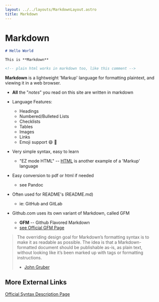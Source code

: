 ```yaml
---
layout: ../../layouts/MarkdownLayout.astro
title: Markdown
---
```


# Markdown
```markdown
# Hello World

This is **Markdown**

<!-- plain html works in markdown too, like this comment -->
```
**Markdown** is a lightweight 'Markup' language for formatting plaintext, and 
viewing it in a web browser.
- **All** the "*notes*" you read on this site are written in markdown

- Language Features:
    - Headings
    - Numbered/Bulleted Lists
    - Checklists
    - Tables
    - Images 
    - Links
    - Emoji support 😄 🤙


- Very simple syntax, easy to learn
    - "EZ mode HTML" -- [HTML](/notes/on/html) is another example of a 'Markup' 
    language

- Easy conversion to pdf or html if needed
    - see Pandoc

- Often used for README's (README.md)
    - ie: GitHub and GitLab

- Github.com uses its own variant of Markdown, called GFM
    + **GFM** -- Github Flavored Markdown
    + [see Official GFM Page](https://github.github.com/gfm/#what-is-github-flavored-markdown-)

> The overriding design goal for Markdown’s formatting syntax is to make it as 
readable 
> as possible. The idea is that a Markdown-formatted document should be 
publishable as-is, 
> as plain text, without looking like it’s been marked up with tags or 
formatting instructions.
>
> - [John Gruber](https://daringfireball.net/projects/markdown/)

## More External Links
[Official Syntax Description Page](https://daringfireball.net/projects/markdown/syntax)
